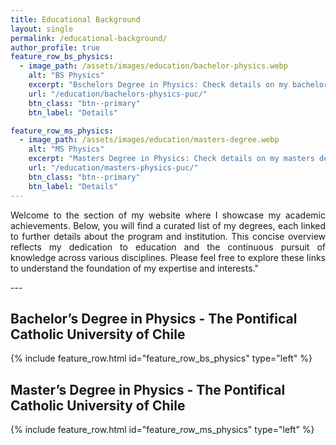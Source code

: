```yaml
---
title: Educational Background
layout: single
permalink: /educational-background/
author_profile: true
feature_row_bs_physics:
  - image_path: /assets/images/education/bachelor-physics.webp
    alt: "BS Physics"
    excerpt: "Bschelors Degree in Physics: Check details on my bachelors degree"
    url: "/education/bachelors-physics-puc/"
    btn_class: "btn--primary"
    btn_label: "Details"

feature_row_ms_physics:
  - image_path: /assets/images/education/masters-degree.webp
    alt: "MS Physics"
    excerpt: "Masters Degree in Physics: Check details on my masters degree"
    url: "/education/masters-physics-puc/"
    btn_class: "btn--primary"
    btn_label: "Details"
---
```

<p style="text-align: justify;">
Welcome to the section of my website where I showcase my academic achievements. Below, you will find a curated list of my degrees, each linked to further details about the program and institution. This concise overview reflects my dedication to education and the continuous pursuit of knowledge across various disciplines. Please feel free to explore these links to understand the foundation of my expertise and interests."
</p>
--- 

<div class="feature__wrapper">
  <h2 style="text-align: left;">Bachelor’s Degree in Physics - The Pontifical Catholic University of Chile</h2>
  {% include feature_row.html id="feature_row_bs_physics" type="left" %}
</div>

<div class="feature__wrapper">
  <h2 style="text-align: left;">Master’s Degree in Physics - The Pontifical Catholic University of Chile</h2>
  {% include feature_row.html id="feature_row_ms_physics" type="left" %}
</div>
